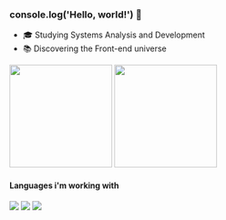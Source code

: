 ### console.log('Hello, world!') 👋

- 🎓 Studying Systems Analysis and Development
- 📚 Discovering the Front-end universe

<div>
<img height="180em" src="https://github-readme-stats.vercel.app/api?username=kaykyrod&show_icons=true&theme=gotham&include_all_commits=true&count_private=true"/>
<img height="180em" src="https://github-readme-stats.vercel.app/api/top-langs/?username=kaykyrod&layout=compact&langs_count=16&theme=gotham"/>
</div>

#### Languages i'm working with
<div style="display": inline_block>
<img src="https://img.shields.io/badge/HTML5-E34F26?style=for-the-badge&logo=html5&logoColor=white"/>
<img src="https://img.shields.io/badge/CSS3-1572B6?style=for-the-badge&logo=css3&logoColor=white"/>
<img src="https://img.shields.io/badge/JavaScript-323330?style=for-the-badge&logo=javascript&logoColor=F7DF1E"/>
</div>
